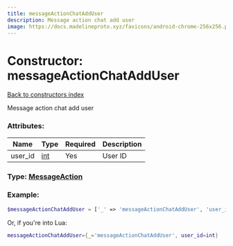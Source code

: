 ```yaml
---
title: messageActionChatAddUser
description: Message action chat add user
image: https://docs.madelineproto.xyz/favicons/android-chrome-256x256.png
---
```

# Constructor: messageActionChatAddUser  
[Back to constructors index](index.md)



Message action chat add user

### Attributes:

| Name     |    Type       | Required | Description |
|----------|---------------|----------|-------------|
|user\_id|[int](../types/int.md) | Yes|User ID|



### Type: [MessageAction](../types/MessageAction.md)


### Example:

```php
$messageActionChatAddUser = ['_' => 'messageActionChatAddUser', 'user_id' => int];
```  


Or, if you're into Lua:

```lua
messageActionChatAddUser={_='messageActionChatAddUser', user_id=int}

```


